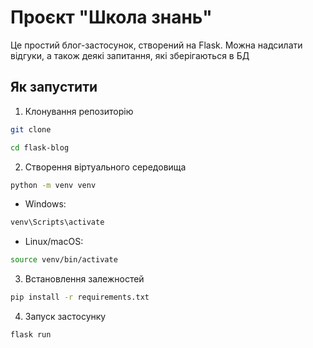 # Проєкт "Школа знань"

Це простий блог-застосунок, створений на Flask. Можна надсилати відгуки, а також деякі запитання, які зберігаються в БД

## Як запустити

1. Клонування репозиторію
```bash
git clone

cd flask-blog
```
2. Створення віртуального середовища
```bash
python -m venv venv
```
- Windows:
```bash
venv\Scripts\activate
```
- Linux/macOS:
```bash
source venv/bin/activate
```
3. Встановлення залежностей
```bash
pip install -r requirements.txt
```
4. Запуск застосунку
```bash
flask run
```
